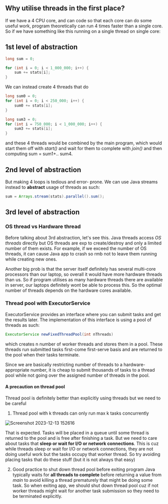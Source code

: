 ## Why utilise threads in the first place?
If we have a 4 CPU core, and can code so that each core can do some useful work, program theoretically can run 4 times faster than a single core. So if we have something
like this running on a single thread on single core:

## 1st level of abstraction
```java
long sum = 0;

for (int i = 0; i < 1_000_000; i++) {
    sum += stats[i];
}
```

We can instead create 4 threads that do 
```java
long sum0 = 0;
for (int i = 0; i < 250_000; i++) {
    sum0 += stats[i];
}

long sum3 = 0;
for (int i = 750_000; i < 1_000_000; i++) {
    sum3 += stats[i];
}
```

and these 4 threads would be combined by the main program, which would start them off with *start()* and wait for them to complete with *join()* and then
computing sum = sum1+.. sum4. 

## 2nd level of abstraction
But making 4 loops is tedious and error- prone. We can use Java streams instead to **abstract** usage of threads as such:
```java
sum = Arrays.stream(stats).parallel().sum();
```

## 3rd level of abstraction
### OS thread vs Hardware thread
Before talking about 3rd abstraction, let's see this.
Java threads access *OS threads* directly but OS threads are exp to create/destroy and only a limited number of them exists. For example, if we exceed the number
of OS threads, it can cause Java app to crash so rmb not to leave them running while creating new ones.

Another big prob is that the server itself definitely has several multi-core processors than our laptop, so overall it would have more hardware threads than us.
So if program utilises as many hardware threads there are available in server, our laptops definitely wont be able to process this. So the optimal number of threads
depends on the hardware cores available.

### Thread pool with ExecutorService
ExecutorService provides an interface where you can submit tasks and get the results later. The implementation of this interface is using a pool of threads as such:

```java
ExecutorService newFixedThreadPool(int nThreads)
```
which creates n number of worker threads and stores them in a pool. These threads run submitted tasks first-come first-serve basis and are returned to the pool when
their tasks terminate.

Since we are basically restricting number of threads to a hardware-appropriate number, it is cheap to submit thousands of tasks to a thread pool while not going over
the assigned number of threads in the pool.

#### A precaution on thread pool
Thread pool is definitely better than explicitly using threads but we need to be careful

1) Thread pool with k threads can only run max k tasks concurrently

![Screenshot 2023-12-13 152616](https://github.com/brian6484/CSKnowledge/assets/56388433/a58ad9d2-3a2e-4418-b799-a2e5d9d521a4)


That is expected. Tasks will be placed in a queue until some thread is returned to the pool and is free after finishing a task. But we need to care about tasks that
**sleep or wait for I/O or network connections**. This is cuz while threads sleep or wait for I/O or network connections, they are not doing useful work but 
the tasks occupy that worker thread. So try avoiding placing tasks that do these stuff (but it is not always that easy)

2) Good practice to shut down thread pool before exiting program
Java typically waits for **all threads to complete** before returning a value from *main* to avoid killing a thread prematurely that might be doing some task. So
when exiting app, we should shut down thread pool cuz if not worker threads might wait for another task submission  so they need to be terminated explicitly.




